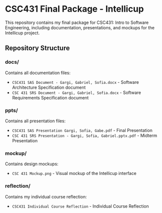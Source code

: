 # CSC431 Final Package - Intellicup

This repository contains my final package for CSC431: Intro to Software Engineering, including documentation, presentations, and mockups for the Intellicup project.

## Repository Structure

### docs/
Contains all documentation files:
- `CSC431 SAS Document - Gargi, Gabriel, Sofia.docx` - Software Architecture Specification document
- `CSC 431 SRS Document - Gargi, Gabriel, Sofia.docx` - Software Requirements Specification document

### ppts/
Contains all presentation files:
- `CSC431 SAS Presentation Gargi, Sofia, Gabe.pdf` - Final Presentation
- `CSC 431 SRS Presentation - Gargi, Sofia, Gabriel.pptx.pdf` - Midterm Presentation

### mockup/
Contains design mockups:
- `CSC 431 Mockup.png` - Visual mockup of the Intellicup interface

### reflection/
Contains my individual course reflection:
- `CSC431 Individual Course Reflection` - Individual Course Reflection